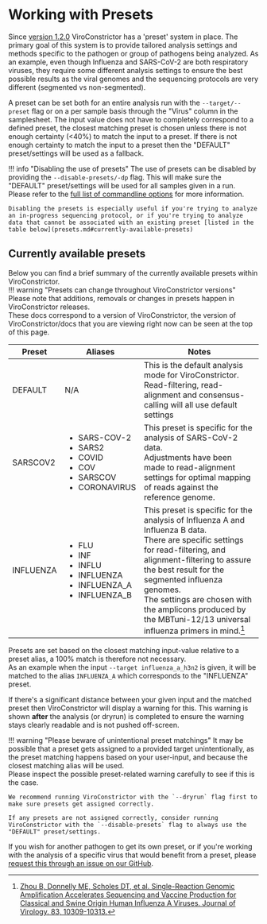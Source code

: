 # Working with Presets

Since [version 1.2.0](changelog.md#120-2023-01-18) ViroConstrictor has a 'preset' system in place.
The primary goal of this system is to provide tailored analysis settings and methods specific to the pathogen or group of pathogens being analyzed.
As an example, even though Influenza and SARS-CoV-2 are both respiratory viruses, they require some different analysis settings to ensure the best possible results as the viral genomes and the sequencing protocols are very different (segmented vs non-segmented).

A preset can be set both for an entire analysis run with the `--target/--preset` flag or on a per sample basis through the "Virus" column in the samplesheet.
The input value does not have to completely correspond to a defined preset, the closest matching preset is chosen unless there is not enough certainty (<40%) to match the input to a preset.
If there is not enough certainty to match the input to a preset then the "DEFAULT" preset/settings will be used as a fallback.

!!! info "Disabling the use of presets"
    The use of presets can be disabled by providing the `--disable-presets/-dp` flag. This will make sure the "DEFAULT" preset/settings will be used for all samples given in a run.  
    Please refer to the [full list of commandline options](manual.md#overview-of-command-line-options) for more information.

    Disabling the presets is especially useful if you're trying to analyze an in-progress sequencing protocol, or if you're trying to analyze data that cannot be associated with an existing preset [listed in the table below](presets.md#currently-available-presets)

## Currently available presets

Below you can find a brief summary of the currently available presets within ViroConstrictor.  
!!! warning "Presets can change throughout ViroConstrictor versions"
    Please note that additions, removals or changes in presets happen in ViroConstrictor releases.  
    These docs correspond to a version of ViroConstrictor, the version of ViroConstrictor/docs that you are viewing right now can be seen at the top of this page. 

| Preset    | Aliases | Notes |
|-----------|-------|---------|
| DEFAULT   | N/A | This is the default analysis mode for ViroConstrictor.<br>Read-filtering, read-alignment and consensus-calling will all use default settings |
| SARSCOV2  | <ul><li>SARS-COV-2</li><li>SARS2</li><li>COVID</li><li>COV</li><li>SARSCOV</li><li>CORONAVIRUS</li></ul> | This preset is specific for the analysis of SARS-CoV-2 data.<br>Adjustments have been made to read-alignment settings for optimal mapping of reads against the reference genome. |
| INFLUENZA | <ul><li>FLU</li><li>INF</li><li>INFLU</li><li>INFLUENZA</li><li>INFLUENZA_A</li><li>INFLUENZA_B</li></ul> | This preset is specific for the analysis of Influenza A and Influenza B data.<br>There are specific settings for read-filtering, and alignment-filtering to assure the best result for the segmented influenza genomes.<br>The settings are chosen with the amplicons produced by the MBTuni-12/13 universal influenza primers in mind.[^1] |

Presets are set based on the closest matching input-value relative to a preset alias, a 100% match is therefore not necessary.  
As an example when the input `--target influenza_a_h3n2` is given, it will be matched to the alias `INFLUENZA_A` which corresponds to the "INFLUENZA" preset.

If there's a significant distance between your given input and the matched preset then ViroConstrictor will display a warning for this. This warning is shown **after** the analysis (or dryrun) is completed to ensure the warning stays clearly readable and is not pushed off-screen.

!!! warning "Please beware of unintentional preset matchings"
    It may be possible that a preset gets assigned to a provided target unintentionally, as the preset matching happens based on your user-input, and because the closest matching alias will be used.  
    Please inspect the possible preset-related warning carefully to see if this is the case.

    We recommend running ViroConstrictor with the `--dryrun` flag first to make sure presets get assigned correctly.

    If any presets are not assigned correctly, consider running ViroConstrictor with the `--disable-presets` flag to always use the "DEFAULT" preset/settings.


If you wish for another pathogen to get its own preset, or if you're working with the analysis of a specific virus that would benefit from a preset, please [request this through an issue on our GitHub](https://github.com/RIVM-bioinformatics/ViroConstrictor/issues/new/choose).


[^1]: [Zhou B, Donnelly ME, Scholes DT, et al. Single-Reaction Genomic Amplification Accelerates Sequencing and Vaccine Production for Classical and Swine Origin Human Influenza A Viruses. Journal of Virology. 83, 10309-10313.](https://doi.org/10.1128/JVI.01109-09)
